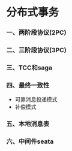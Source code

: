 # 分布式事务

### 一、两阶段协议(2PC)

### 二、三阶段协议(3PC)

### 三、TCC和saga

### 四、最终一致性
* 可靠消息投递模式
* 补偿模式

### 五、本地消息表

### 六、中间件seata


